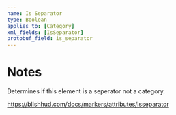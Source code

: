 ```yaml
---
name: Is Separator
type: Boolean
applies_to: [Category]
xml_fields: [IsSeparator]
protobuf_field: is_separator
---
```


Notes
=====
Determines if this element is a seperator not a category.

https://blishhud.com/docs/markers/attributes/isseparator

